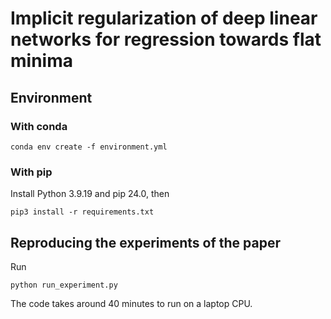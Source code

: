 # Implicit regularization of deep linear networks for regression towards flat minima

## Environment

### With conda

```
conda env create -f environment.yml
```

### With pip

Install Python 3.9.19 and pip 24.0, then

```
pip3 install -r requirements.txt
```

## Reproducing the experiments of the paper

Run

```
python run_experiment.py
```

The code takes around 40 minutes to run on a laptop CPU.